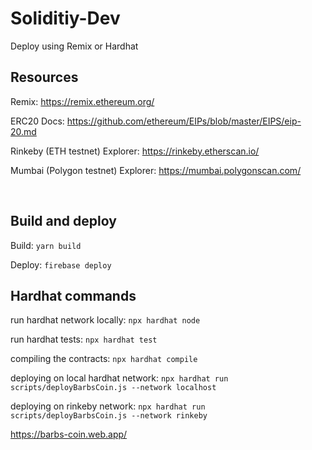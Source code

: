 # Soliditiy-Dev

Deploy using Remix or Hardhat

## Resources

Remix: https://remix.ethereum.org/

ERC20 Docs: https://github.com/ethereum/EIPs/blob/master/EIPS/eip-20.md

Rinkeby (ETH testnet) Explorer: https://rinkeby.etherscan.io/

Mumbai (Polygon testnet) Explorer: https://mumbai.polygonscan.com/

<br/>

## Build and deploy

Build: `yarn build`

Deploy: `firebase deploy`

## Hardhat commands

run hardhat network locally: `npx hardhat node`

run hardhat tests: `npx hardhat test`

compiling the contracts: `npx hardhat compile`

deploying on local hardhat network: `npx hardhat run scripts/deployBarbsCoin.js --network localhost`

deploying on rinkeby network: `npx hardhat run scripts/deployBarbsCoin.js --network rinkeby`

https://barbs-coin.web.app/
